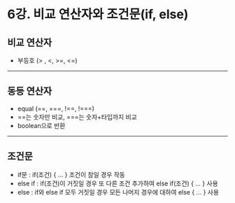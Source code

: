 # 6강. 비교 연산자와 조건문(if, else)
## 비교 연산자
- 부등호 (> , <, >=, <=)
---
## 동등 연산자
- equal (==, ===, !==, !===)
- ==는 숫자만 비교, ===는 숫자+타입까지 비교
- boolean으로 반환
---
## 조건문
- if문 : if(조건) { ... } 조건이 참일 경우 작동
- else if : if(조건)이 거짓일 경우 또 다른 조건 추가하여 else if(조건) { ... } 사용
- else : if와 else if 모두 거짓일 경우 모든 나머지 경우에 대하여 else { ... } 사용